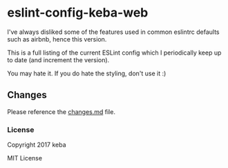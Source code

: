 eslint-config-keba-web
========

I've always disliked some of the features used in common eslintrc defaults such as airbnb, hence this version.

This is a full listing of the current ESLint config which I periodically keep up to date (and increment the version).

You may hate it. If you do hate the styling, don't use it  :)

## Changes
Please reference the [changes.md](/changes.md) file.

### License

Copyright 2017 keba

MIT License
